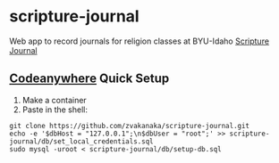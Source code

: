 # scripture-journal
Web app to record journals for religion classes at BYU-Idaho
<a href="http://howtoterminal.com/scripture-journal">Scripture Journal</a>
<br>
## [Codeanywhere](https://codeanywhere.com/) Quick Setup
1. Make a container
2. Paste in the shell: 
```
git clone https://github.com/zvakanaka/scripture-journal.git
echo -e '$dbHost = "127.0.0.1";\n$dbUser = "root";' >> scripture-journal/db/set_local_credentials.sql
sudo mysql -uroot < scripture-journal/db/setup-db.sql
```
